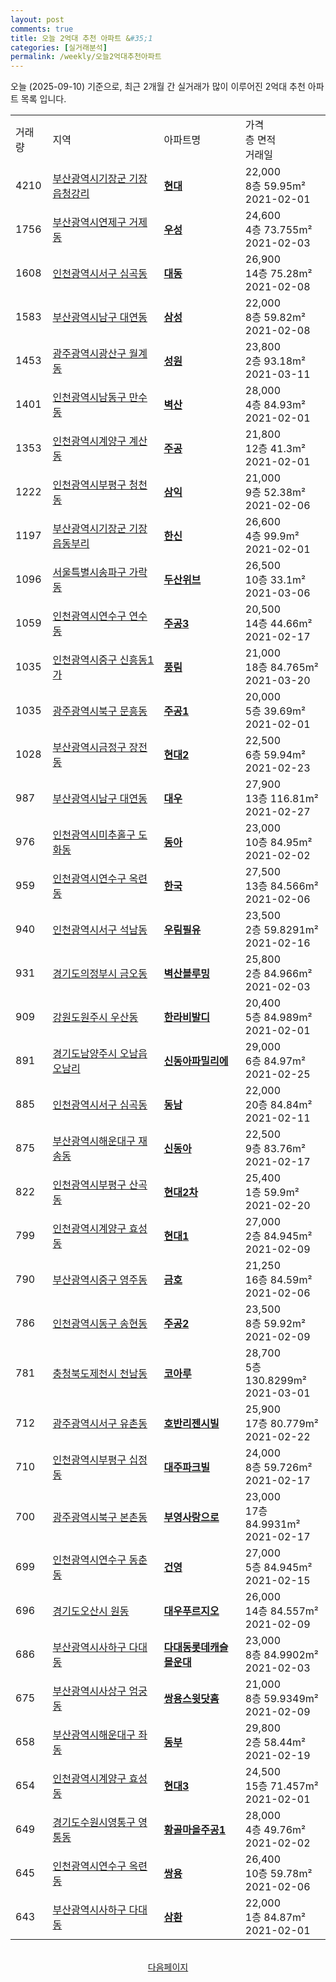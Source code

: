 ```yaml
---
layout: post
comments: true
title: 오늘 2억대 추천 아파트 &#35;1
categories: [실거래분석]
permalink: /weekly/오늘2억대추천아파트
---
```


오늘 (2025-09-10) 기준으로, 최근 2개월 간 실거래가 많이 이루어진 2억대 추천 아파트 목록 입니다.

<table class="sortable">
  <tr>
    <td>거래량</td>
    <td>지역</td>
    <td>아파트명</td>
    <td>가격<br>층 면적<br>거래일</td>
  </tr>

  <tr class="item">
    <td>4210</td>
    <td><a href="/apt/부산광역시기장군기장읍청강리">부산광역시기장군 기장읍청강리</a></td>
    <td style="font-weight: bold;"><a href="/apt/부산광역시기장군기장읍청강리현대">현대</a></td>
    <td>22,000<br>8층  59.95m²<br>2021-02-01</td>
  </tr>

  <tr class="item">
    <td>1756</td>
    <td><a href="/apt/부산광역시연제구거제동">부산광역시연제구 거제동</a></td>
    <td style="font-weight: bold;"><a href="/apt/부산광역시연제구거제동우성">우성</a></td>
    <td>24,600<br>4층  73.755m²<br>2021-02-03</td>
  </tr>

  <tr class="item">
    <td>1608</td>
    <td><a href="/apt/인천광역시서구심곡동">인천광역시서구 심곡동</a></td>
    <td style="font-weight: bold;"><a href="/apt/인천광역시서구심곡동대동">대동</a></td>
    <td>26,900<br>14층  75.28m²<br>2021-02-08</td>
  </tr>

  <tr class="item">
    <td>1583</td>
    <td><a href="/apt/부산광역시남구대연동">부산광역시남구 대연동</a></td>
    <td style="font-weight: bold;"><a href="/apt/부산광역시남구대연동삼성">삼성</a></td>
    <td>22,000<br>8층  59.82m²<br>2021-02-08</td>
  </tr>

  <tr class="item">
    <td>1453</td>
    <td><a href="/apt/광주광역시광산구월계동">광주광역시광산구 월계동</a></td>
    <td style="font-weight: bold;"><a href="/apt/광주광역시광산구월계동성원">성원</a></td>
    <td>23,800<br>2층  93.18m²<br>2021-03-11</td>
  </tr>

  <tr class="item">
    <td>1401</td>
    <td><a href="/apt/인천광역시남동구만수동">인천광역시남동구 만수동</a></td>
    <td style="font-weight: bold;"><a href="/apt/인천광역시남동구만수동벽산">벽산</a></td>
    <td>28,000<br>4층  84.93m²<br>2021-02-01</td>
  </tr>

  <tr class="item">
    <td>1353</td>
    <td><a href="/apt/인천광역시계양구계산동">인천광역시계양구 계산동</a></td>
    <td style="font-weight: bold;"><a href="/apt/인천광역시계양구계산동주공">주공</a></td>
    <td>21,800<br>12층  41.3m²<br>2021-02-01</td>
  </tr>

  <tr class="item">
    <td>1222</td>
    <td><a href="/apt/인천광역시부평구청천동">인천광역시부평구 청천동</a></td>
    <td style="font-weight: bold;"><a href="/apt/인천광역시부평구청천동삼익">삼익</a></td>
    <td>21,000<br>9층  52.38m²<br>2021-02-06</td>
  </tr>

  <tr class="item">
    <td>1197</td>
    <td><a href="/apt/부산광역시기장군기장읍동부리">부산광역시기장군 기장읍동부리</a></td>
    <td style="font-weight: bold;"><a href="/apt/부산광역시기장군기장읍동부리한신">한신</a></td>
    <td>26,600<br>4층  99.9m²<br>2021-02-01</td>
  </tr>

  <tr class="item">
    <td>1096</td>
    <td><a href="/apt/서울특별시송파구가락동">서울특별시송파구 가락동</a></td>
    <td style="font-weight: bold;"><a href="/apt/서울특별시송파구가락동두산위브">두산위브</a></td>
    <td>26,500<br>10층  33.1m²<br>2021-03-06</td>
  </tr>

  <tr class="item">
    <td>1059</td>
    <td><a href="/apt/인천광역시연수구연수동">인천광역시연수구 연수동</a></td>
    <td style="font-weight: bold;"><a href="/apt/인천광역시연수구연수동주공3">주공3</a></td>
    <td>20,500<br>14층  44.66m²<br>2021-02-17</td>
  </tr>

  <tr class="item">
    <td>1035</td>
    <td><a href="/apt/인천광역시중구신흥동1가">인천광역시중구 신흥동1가</a></td>
    <td style="font-weight: bold;"><a href="/apt/인천광역시중구신흥동1가풍림">풍림</a></td>
    <td>21,000<br>18층  84.765m²<br>2021-03-20</td>
  </tr>

  <tr class="item">
    <td>1035</td>
    <td><a href="/apt/광주광역시북구문흥동">광주광역시북구 문흥동</a></td>
    <td style="font-weight: bold;"><a href="/apt/광주광역시북구문흥동주공1">주공1</a></td>
    <td>20,000<br>5층  39.69m²<br>2021-02-01</td>
  </tr>

  <tr class="item">
    <td>1028</td>
    <td><a href="/apt/부산광역시금정구장전동">부산광역시금정구 장전동</a></td>
    <td style="font-weight: bold;"><a href="/apt/부산광역시금정구장전동현대2">현대2</a></td>
    <td>22,500<br>6층  59.94m²<br>2021-02-23</td>
  </tr>

  <tr class="item">
    <td>987</td>
    <td><a href="/apt/부산광역시남구대연동">부산광역시남구 대연동</a></td>
    <td style="font-weight: bold;"><a href="/apt/부산광역시남구대연동대우">대우</a></td>
    <td>27,900<br>13층  116.81m²<br>2021-02-27</td>
  </tr>

  <tr class="item">
    <td>976</td>
    <td><a href="/apt/인천광역시미추홀구도화동">인천광역시미추홀구 도화동</a></td>
    <td style="font-weight: bold;"><a href="/apt/인천광역시미추홀구도화동동아">동아</a></td>
    <td>23,000<br>10층  84.95m²<br>2021-02-02</td>
  </tr>

  <tr class="item">
    <td>959</td>
    <td><a href="/apt/인천광역시연수구옥련동">인천광역시연수구 옥련동</a></td>
    <td style="font-weight: bold;"><a href="/apt/인천광역시연수구옥련동한국">한국</a></td>
    <td>27,500<br>13층  84.566m²<br>2021-02-06</td>
  </tr>

  <tr class="item">
    <td>940</td>
    <td><a href="/apt/인천광역시서구석남동">인천광역시서구 석남동</a></td>
    <td style="font-weight: bold;"><a href="/apt/인천광역시서구석남동우림필유">우림필유</a></td>
    <td>23,500<br>2층  59.8291m²<br>2021-02-16</td>
  </tr>

  <tr class="item">
    <td>931</td>
    <td><a href="/apt/경기도의정부시금오동">경기도의정부시 금오동</a></td>
    <td style="font-weight: bold;"><a href="/apt/경기도의정부시금오동벽산블루밍">벽산블루밍</a></td>
    <td>25,800<br>2층  84.966m²<br>2021-02-03</td>
  </tr>

  <tr class="item">
    <td>909</td>
    <td><a href="/apt/강원도원주시우산동">강원도원주시 우산동</a></td>
    <td style="font-weight: bold;"><a href="/apt/강원도원주시우산동한라비발디">한라비발디</a></td>
    <td>20,400<br>5층  84.989m²<br>2021-02-01</td>
  </tr>

  <tr class="item">
    <td>891</td>
    <td><a href="/apt/경기도남양주시오남읍오남리">경기도남양주시 오남읍오남리</a></td>
    <td style="font-weight: bold;"><a href="/apt/경기도남양주시오남읍오남리신동아파밀리에">신동아파밀리에</a></td>
    <td>29,000<br>6층  84.97m²<br>2021-02-25</td>
  </tr>

  <tr class="item">
    <td>885</td>
    <td><a href="/apt/인천광역시서구심곡동">인천광역시서구 심곡동</a></td>
    <td style="font-weight: bold;"><a href="/apt/인천광역시서구심곡동동남">동남</a></td>
    <td>22,000<br>20층  84.84m²<br>2021-02-11</td>
  </tr>

  <tr class="item">
    <td>875</td>
    <td><a href="/apt/부산광역시해운대구재송동">부산광역시해운대구 재송동</a></td>
    <td style="font-weight: bold;"><a href="/apt/부산광역시해운대구재송동신동아">신동아</a></td>
    <td>22,500<br>9층  83.76m²<br>2021-02-17</td>
  </tr>

  <tr class="item">
    <td>822</td>
    <td><a href="/apt/인천광역시부평구산곡동">인천광역시부평구 산곡동</a></td>
    <td style="font-weight: bold;"><a href="/apt/인천광역시부평구산곡동현대2차">현대2차</a></td>
    <td>25,400<br>1층  59.9m²<br>2021-02-20</td>
  </tr>

  <tr class="item">
    <td>799</td>
    <td><a href="/apt/인천광역시계양구효성동">인천광역시계양구 효성동</a></td>
    <td style="font-weight: bold;"><a href="/apt/인천광역시계양구효성동현대1">현대1</a></td>
    <td>27,000<br>2층  84.945m²<br>2021-02-09</td>
  </tr>

  <tr class="item">
    <td>790</td>
    <td><a href="/apt/부산광역시중구영주동">부산광역시중구 영주동</a></td>
    <td style="font-weight: bold;"><a href="/apt/부산광역시중구영주동금호">금호</a></td>
    <td>21,250<br>16층  84.59m²<br>2021-02-06</td>
  </tr>

  <tr class="item">
    <td>786</td>
    <td><a href="/apt/인천광역시동구송현동">인천광역시동구 송현동</a></td>
    <td style="font-weight: bold;"><a href="/apt/인천광역시동구송현동주공2">주공2</a></td>
    <td>23,500<br>8층  59.92m²<br>2021-02-09</td>
  </tr>

  <tr class="item">
    <td>781</td>
    <td><a href="/apt/충청북도제천시천남동">충청북도제천시 천남동</a></td>
    <td style="font-weight: bold;"><a href="/apt/충청북도제천시천남동코아루">코아루</a></td>
    <td>28,700<br>5층  130.8299m²<br>2021-03-01</td>
  </tr>

  <tr class="item">
    <td>712</td>
    <td><a href="/apt/광주광역시서구유촌동">광주광역시서구 유촌동</a></td>
    <td style="font-weight: bold;"><a href="/apt/광주광역시서구유촌동호반리젠시빌">호반리젠시빌</a></td>
    <td>25,900<br>17층  80.779m²<br>2021-02-22</td>
  </tr>

  <tr class="item">
    <td>710</td>
    <td><a href="/apt/인천광역시부평구십정동">인천광역시부평구 십정동</a></td>
    <td style="font-weight: bold;"><a href="/apt/인천광역시부평구십정동대주파크빌">대주파크빌</a></td>
    <td>24,000<br>8층  59.726m²<br>2021-02-17</td>
  </tr>

  <tr class="item">
    <td>700</td>
    <td><a href="/apt/광주광역시북구본촌동">광주광역시북구 본촌동</a></td>
    <td style="font-weight: bold;"><a href="/apt/광주광역시북구본촌동부영사랑으로">부영사랑으로</a></td>
    <td>23,000<br>17층  84.9931m²<br>2021-02-17</td>
  </tr>

  <tr class="item">
    <td>699</td>
    <td><a href="/apt/인천광역시연수구동춘동">인천광역시연수구 동춘동</a></td>
    <td style="font-weight: bold;"><a href="/apt/인천광역시연수구동춘동건영">건영</a></td>
    <td>27,000<br>5층  84.945m²<br>2021-02-15</td>
  </tr>

  <tr class="item">
    <td>696</td>
    <td><a href="/apt/경기도오산시원동">경기도오산시 원동</a></td>
    <td style="font-weight: bold;"><a href="/apt/경기도오산시원동대우푸르지오">대우푸르지오</a></td>
    <td>26,000<br>14층  84.557m²<br>2021-02-09</td>
  </tr>

  <tr class="item">
    <td>686</td>
    <td><a href="/apt/부산광역시사하구다대동">부산광역시사하구 다대동</a></td>
    <td style="font-weight: bold;"><a href="/apt/부산광역시사하구다대동다대동롯데캐슬몰운대">다대동롯데캐슬몰운대</a></td>
    <td>23,000<br>8층  84.9902m²<br>2021-02-03</td>
  </tr>

  <tr class="item">
    <td>675</td>
    <td><a href="/apt/부산광역시사상구엄궁동">부산광역시사상구 엄궁동</a></td>
    <td style="font-weight: bold;"><a href="/apt/부산광역시사상구엄궁동쌍용스윗닷홈">쌍용스윗닷홈</a></td>
    <td>21,000<br>8층  59.9349m²<br>2021-02-09</td>
  </tr>

  <tr class="item">
    <td>658</td>
    <td><a href="/apt/부산광역시해운대구좌동">부산광역시해운대구 좌동</a></td>
    <td style="font-weight: bold;"><a href="/apt/부산광역시해운대구좌동동부">동부</a></td>
    <td>29,800<br>2층  58.44m²<br>2021-02-19</td>
  </tr>

  <tr class="item">
    <td>654</td>
    <td><a href="/apt/인천광역시계양구효성동">인천광역시계양구 효성동</a></td>
    <td style="font-weight: bold;"><a href="/apt/인천광역시계양구효성동현대3">현대3</a></td>
    <td>24,500<br>15층  71.457m²<br>2021-02-01</td>
  </tr>

  <tr class="item">
    <td>649</td>
    <td><a href="/apt/경기도수원시영통구영통동">경기도수원시영통구 영통동</a></td>
    <td style="font-weight: bold;"><a href="/apt/경기도수원시영통구영통동황골마을주공1">황골마을주공1</a></td>
    <td>28,000<br>4층  49.76m²<br>2021-02-02</td>
  </tr>

  <tr class="item">
    <td>645</td>
    <td><a href="/apt/인천광역시연수구옥련동">인천광역시연수구 옥련동</a></td>
    <td style="font-weight: bold;"><a href="/apt/인천광역시연수구옥련동쌍용">쌍용</a></td>
    <td>26,400<br>10층  59.78m²<br>2021-02-06</td>
  </tr>

  <tr class="item">
    <td>643</td>
    <td><a href="/apt/부산광역시사하구다대동">부산광역시사하구 다대동</a></td>
    <td style="font-weight: bold;"><a href="/apt/부산광역시사하구다대동삼환">삼환</a></td>
    <td>22,000<br>1층  84.87m²<br>2021-02-01</td>
  </tr>

  <tr>
      <script async src="https://pagead2.googlesyndication.com/pagead/js/adsbygoogle.js?client=ca-pub-3485438051770037"
          crossorigin="anonymous"></script>
      <ins class="adsbygoogle"
          style="display:block"
          data-ad-format="fluid"
          data-ad-layout-key="-fb+5w+4e-db+86"
          data-ad-client="ca-pub-3485438051770037"
          data-ad-slot="1827090281"></ins>
      <script>
          (adsbygoogle = window.adsbygoogle || []).push({});
      </script>
  </tr>
    
</table>

<br>
<center><a href="/weekly/오늘2억대추천아파트2">다음페이지</a></center>
<br><br>
